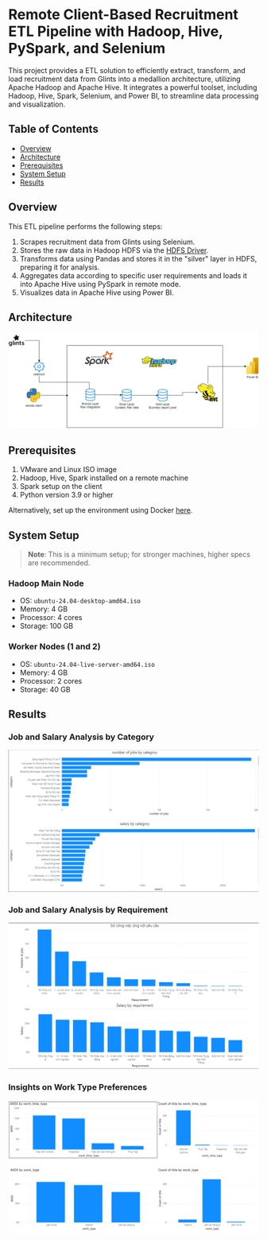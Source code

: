 # Remote Client-Based Recruitment ETL Pipeline with Hadoop, Hive, PySpark, and Selenium

This project provides a ETL solution to efficiently extract, transform, and load recruitment data from Glints into a medallion architecture, utilizing Apache Hadoop and Apache Hive. It integrates a powerful toolset, including Hadoop, Hive, Spark, Selenium, and Power BI, to streamline data processing and visualization.
## Table of Contents
- [Overview](#overview)
- [Architecture](#architecture)
- [Prerequisites](#prerequisites)
- [System Setup](#system-setup)
- [Results](#results)

## Overview
This ETL pipeline performs the following steps:
1. Scrapes recruitment data from Glints using Selenium.
2. Stores the raw data in Hadoop HDFS via the [HDFS Driver](./src/hdfsDriver/Driver.py).
3. Transforms data using Pandas and stores it in the "silver" layer in HDFS, preparing it for analysis.
4. Aggregates data according to specific user requirements and loads it into Apache Hive using PySpark in remote mode.
5. Visualizes data in Apache Hive using Power BI.

## Architecture
![Pipeline Architecture](assets/architecture.png)

## Prerequisites
1. VMware and Linux ISO image
2. Hadoop, Hive, Spark installed on a remote machine
3. Spark setup on the client
4. Python version 3.9 or higher

Alternatively, set up the environment using Docker [here](https://github.com/myamafuj/hadoop-hive-spark-docker.git).

## System Setup
> **Note**: This is a minimum setup; for stronger machines, higher specs are recommended.

### Hadoop Main Node
- OS: `ubuntu-24.04-desktop-amd64.iso`
- Memory: 4 GB
- Processor: 4 cores
- Storage: 100 GB

### Worker Nodes (1 and 2)
- OS: `ubuntu-24.04-live-server-amd64.iso`
- Memory: 4 GB
- Processor: 2 cores
- Storage: 40 GB

## Results
### Job and Salary Analysis by Category
![Job and Salary by Category](assets/BI-1.png)

### Job and Salary Analysis by Requirement
![Job and Salary by Requirement](assets/BI-2.png)

### Insights on Work Type Preferences
![Work Type Insights](assets/BI-3.png)
